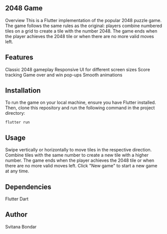 ## 2048 Game
Overview
This is a Flutter implementation of the popular 2048 puzzle game. 
The game follows the same rules as the original: players combine numbered tiles on a grid to create a tile with the number 2048. 
The game ends when the player achieves the 2048 tile or when there are no more valid moves left.

## Features
Classic 2048 gameplay
Responsive UI for different screen sizes
Score tracking
Game over and win pop-ups
Smooth animations

## Installation
To run the game on your local machine, ensure you have Flutter installed. Then, clone this repository and run the following command in the project directory:

``flutter run``

## Usage
Swipe vertically or horizontally to move tiles in the respective direction.
Combine tiles with the same number to create a new tile with a higher number.
The game ends when the player achieves the 2048 tile or when there are no more valid moves left.
Click "New game" to start a new game at any time.

## Dependencies
Flutter
Dart

## Author
Svitana Bondar